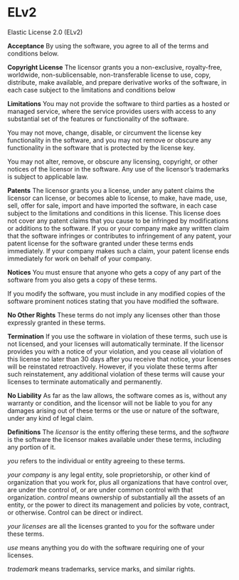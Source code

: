 # ELv2

Elastic License 2.0 \(ELv2\)

**Acceptance** By using the software, you agree to all of the terms and conditions below.

**Copyright License** The licensor grants you a non-exclusive, royalty-free, worldwide,
non-sublicensable, non-transferable license to use, copy, distribute, make available, and prepare
derivative works of the software, in each case subject to the limitations and conditions below

**Limitations** You may not provide the software to third parties as a hosted or managed service,
where the service provides users with access to any substantial set of the features or functionality
of the software.

You may not move, change, disable, or circumvent the license key functionality in the software, and
you may not remove or obscure any functionality in the software that is protected by the license
key.

You may not alter, remove, or obscure any licensing, copyright, or other notices of the licensor in
the software. Any use of the licensor’s trademarks is subject to applicable law.

**Patents** The licensor grants you a license, under any patent claims the licensor can license, or
becomes able to license, to make, have made, use, sell, offer for sale, import and have imported the
software, in each case subject to the limitations and conditions in this license. This license does
not cover any patent claims that you cause to be infringed by modifications or additions to the
software. If you or your company make any written claim that the software infringes or contributes
to infringement of any patent, your patent license for the software granted under these terms ends
immediately. If your company makes such a claim, your patent license ends immediately for work on
behalf of your company.

**Notices** You must ensure that anyone who gets a copy of any part of the software from you also
gets a copy of these terms.

If you modify the software, you must include in any modified copies of the software prominent
notices stating that you have modified the software.

**No Other Rights** These terms do not imply any licenses other than those expressly granted in
these terms.

**Termination** If you use the software in violation of these terms, such use is not licensed, and
your licenses will automatically terminate. If the licensor provides you with a notice of your
violation, and you cease all violation of this license no later than 30 days after you receive that
notice, your licenses will be reinstated retroactively. However, if you violate these terms after
such reinstatement, any additional violation of these terms will cause your licenses to terminate
automatically and permanently.

**No Liability** As far as the law allows, the software comes as is, without any warranty or
condition, and the licensor will not be liable to you for any damages arising out of these terms or
the use or nature of the software, under any kind of legal claim.

**Definitions** The _licensor_ is the entity offering these terms, and the _software_ is the
software the licensor makes available under these terms, including any portion of it.

_you_ refers to the individual or entity agreeing to these terms.

_your company_ is any legal entity, sole proprietorship, or other kind of organization that you work
for, plus all organizations that have control over, are under the control of, or are under common
control with that organization. _control_ means ownership of substantially all the assets of an
entity, or the power to direct its management and policies by vote, contract, or otherwise. Control
can be direct or indirect.

_your licenses_ are all the licenses granted to you for the software under these terms.

_use_ means anything you do with the software requiring one of your licenses.

_trademark_ means trademarks, service marks, and similar rights.
